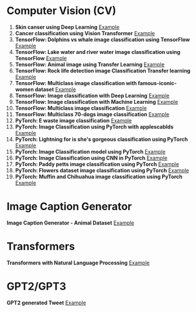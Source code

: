 
# Computer Vision (CV)

1. **Skin canser using Deep Learning** [Example](https://github.com/pythonuzgit/Computer-Vision/blob/master/Computer-vision-in-Medical-imaging/Skin_canser_using_Deep_Learning.ipynb)
1. **Cancer classification using Vision Transformer** [Example](https://github.com/pythonuzgit/Computer-Vision/blob/master/Computer-vision-in-Medical-imaging/Cancer_classification_using_Vision_Transformer.ipynb)
1. **TensorFlow: Dolphins vs whale image classification using TensorFlow** [Example](https://github.com/pythonuzgit/elmurodov/blob/master/Computer%20Vision/Dolphin_vs_whale_classification.ipynb)
2. **TensorFlow: Lake water and river water image classification using TensorFlow** [Example](https://github.com/pythonuzgit/elmurodov/blob/master/Computer%20Vision/Lake_water_and_river_water_image_classification_with_TensorFlow.ipynb)
3. **TensorFlow: Animal image using Transfer Learning** [Example](https://github.com/pythonuzgit/elmurodov/blob/master/Computer%20Vision/Animal_image_using_Transfer_learning.ipynb)
5. **TensorFlow: Rock life detection image Classification Transfer learning** [Example](https://github.com/pythonuzgit/elmurodov/blob/master/Computer%20Vision/Rock_life_detection_Classification_Transfer_learning.ipynb)
6. **TensorFlow: Multiclass image classification with famous-iconic-women dataset** [Example](https://github.com/pythonuzgit/elmurodov/blob/master/Convolutional%20neural%20network/Multiclass_image_classification_with_famous_iconic_women.ipynb)
7. **TensorFlow: Image classification with Deep Learning** [Example](https://github.com/pythonuzgit/elmurodov/blob/master/Convolutional%20neural%20network/Image_classification_wit_DL.ipynb)
8. **TensorFlow: Image classification with Machine Learning** [Example](https://github.com/pythonuzgit/elmurodov/blob/master/Image%20Classification%20with%20Machine%20Learning.ipynb)
9. **TensorFlow: Multiclass image classification** [Example](https://github.com/pythonuzgit/elmurodov/blob/master/Convolutional%20neural%20network/Multiclass_image_classification_with_Deep_Learning.ipynb)
10. **TensorFlow: Multiclass 70-dogs image classification** [Example](https://github.com/pythonuzgit/elmurodov/blob/master/Convolutional%20neural%20network/Multiclass_image_Classification_with_Deep_Learning_and_70_dogs_.ipynb)
11. **PyTorch: E waste image classification** [Example](https://github.com/pythonuzgit/elmurodov/blob/master/Computer%20Vision/e_waste_image_dataset_ViT.ipynb)
12. **PyTorch: Image Classification using PyTorch with applescablds**  [Example](https://github.com/pythonuzgit/elmurodov/blob/master/Convolutional%20neural%20network/Image_Classification_model_using_PyTorch_with_applescablds.ipynb)
13. **PyTorch: Lightning for is she's gorgeous classification using PyTorch** [Example](https://github.com/pythonuzgit/elmurodov/blob/master/Convolutional%20neural%20network/Lightning_for_is_she's_gorgeous_classification_.ipynb)
14. **PyTorch: Image Classification model using PyTorch** [Example](https://github.com/pythonuzgit/elmurodov/blob/master/Convolutional%20neural%20network/Image_classification_model_using_PyTorch.ipynb)
15. **PyTorch: Image Classification using CNN in PyTorch** [Example](https://github.com/pythonuzgit/elmurodov/blob/master/Convolutional%20neural%20network/Image_classification_using_CNN_in_PyTorch.ipynb)
16. **PyTorch: Paddy petts image classification using PyTorch** [Example](https://github.com/pythonuzgit/elmurodov/blob/master/Convolutional%20neural%20network/Image_classification_using_PyTorch_with_paddy_pests_dataset.ipynb)
17. **PyTorch: Flowers dataset image classification using PyTorch** [Example](https://github.com/pythonuzgit/elmurodov/blob/master/Convolutional%20neural%20network/Image_Classification_using_PyTorch_with_Flowers_dataset.ipynb)
18. **PyTorch: Muffin and Chihuahua image classification using PyTorch** [Example](https://github.com/pythonuzgit/elmurodov/blob/master/Computer%20Vision/Muffin_vs_Chihuahua_image_classification_using_PyTorch.ipynb)




# Image Caption Generator

**Image Caption Generator - Animal Dataset** [Example](https://github.com/pythonuzgit/elmurodov/blob/master/Image%20caption%20Generator/Image_Caption_Generator_Animal_Dataset.ipynb)





# Transformers

**Transformers with Natural Language Processing** [Example](https://github.com/pythonuzgit/elmurodov/blob/master/Transformers%20with%20Natural%20Language%20Process/Transformers_with_Natural_Language_Processing.ipynb)


# GPT2/GPT3

**GPT2 generated Tweet** [Example](https://github.com/pythonuzgit/elmurodov/blob/master/GPT2/GPT2_generated_Tweet.ipynb)














 










 













 
 
 
